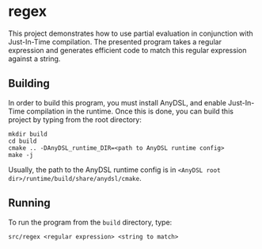 # regex

This project demonstrates how to use partial evaluation in conjunction with Just-In-Time compilation.
The presented program takes a regular expression and generates efficient code to match this regular expression against a string.

## Building

In order to build this program, you must install AnyDSL, and enable Just-In-Time compilation in the runtime.
Once this is done, you can build this project by typing from the root directory:

    mkdir build
    cd build
    cmake .. -DAnyDSL_runtime_DIR=<path to AnyDSL runtime config>
    make -j

Usually, the path to the AnyDSL runtime config is in `<AnyDSL root dir>/runtime/build/share/anydsl/cmake`.

## Running

To run the program from the `build` directory, type:

    src/regex <regular expression> <string to match>

